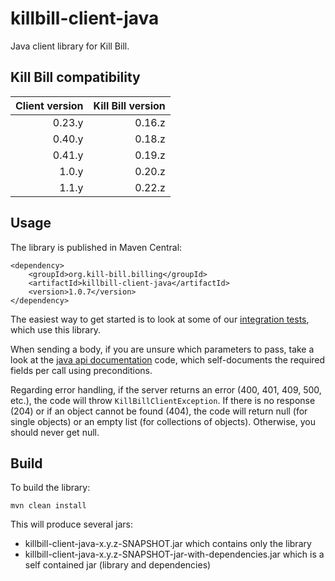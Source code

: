 killbill-client-java
====================

Java client library for Kill Bill.

Kill Bill compatibility
-----------------------

| Client version | Kill Bill version |
| -------------: | ----------------: |
| 0.23.y         | 0.16.z            |
| 0.40.y         | 0.18.z            |
| 0.41.y         | 0.19.z            |
| 1.0.y          | 0.20.z            |
| 1.1.y          | 0.22.z            |

Usage
-----

The library is published in Maven Central:

    <dependency>
        <groupId>org.kill-bill.billing</groupId>
        <artifactId>killbill-client-java</artifactId>
        <version>1.0.7</version>
    </dependency>

The easiest way to get started is to look at some of our [integration tests](https://github.com/killbill/killbill/tree/master/profiles/killbill/src/test/java/org/killbill/billing/jaxrs), which use this library.

When sending a body, if you are unsure which parameters to pass, take a look at the [java api documentation](https://killbill.github.io/slate/?java#) code, which self-documents the required fields per call using preconditions.

Regarding error handling, if the server returns an error (400, 401, 409, 500, etc.), the code will throw `KillBillClientException`. If there is no response (204) or if an object cannot be found (404), the code will return null (for single objects) or an empty list (for collections of objects). Otherwise, you should never get null.

Build
-----

To build the library:

    mvn clean install

This will produce several jars:

* killbill-client-java-x.y.z-SNAPSHOT.jar which contains only the library
* killbill-client-java-x.y.z-SNAPSHOT-jar-with-dependencies.jar which is a self contained jar (library and dependencies)
